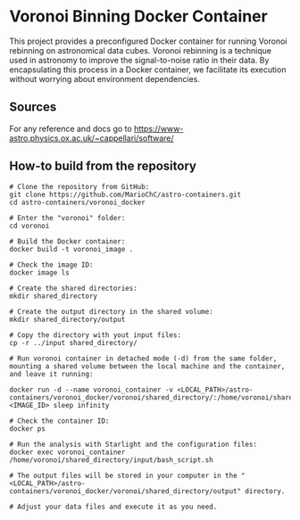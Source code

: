 # Voronoi Binning Docker Container

This project provides a preconfigured Docker container for running Voronoi rebinning on astronomical data cubes. Voronoi rebinning is a technique used in astronomy to improve the signal-to-noise ratio in their data. By encapsulating this process in a Docker container, we facilitate its execution without worrying about environment dependencies.

## Sources

For any reference and docs go to https://www-astro.physics.ox.ac.uk/~cappellari/software/

## How-to build from the repository
```
# Clone the repository from GitHub:
git clone https://github.com/MarioChC/astro-containers.git
cd astro-containers/voronoi_docker

# Enter the "voronoi" folder:
cd voronoi

# Build the Docker container:
docker build -t voronoi_image .

# Check the image ID:
docker image ls

# Create the shared directories:
mkdir shared_directory

# Create the output directory in the shared volume:
mkdir shared_directory/output

# Copy the directory with yout input files:
cp -r ../input shared_directory/

# Run voronoi container in detached mode (-d) from the same folder, mounting a shared volume between the local machine and the container, and leave it running:

docker run -d --name voronoi_container -v <LOCAL_PATH>/astro-containers/voronoi_docker/voronoi/shared_directory/:/home/voronoi/shared_directory/ <IMAGE_ID> sleep infinity

# Check the container ID:
docker ps

# Run the analysis with Starlight and the configuration files:
docker exec voronoi_container /home/voronoi/shared_directory/input/bash_script.sh

# The output files will be stored in your computer in the "<LOCAL_PATH>/astro-containers/voronoi_docker/voronoi/shared_directory/output" directory.

# Adjust your data files and execute it as you need.
```
